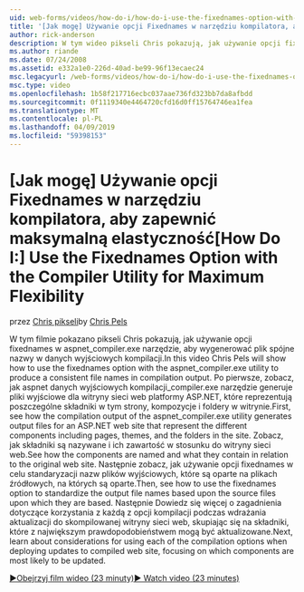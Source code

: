 ```yaml
---
uid: web-forms/videos/how-do-i/how-do-i-use-the-fixednames-option-with-the-compiler-utility-for-maximum-flexibility
title: '[Jak mogę] Używanie opcji Fixednames w narzędziu kompilatora, aby zapewnić maksymalną elastyczność | Dokumentacja firmy Microsoft'
author: rick-anderson
description: W tym wideo pikseli Chris pokazują, jak używanie opcji fixednames za pomocą narzędzia aspnet_compiler.exe w celu utworzenia spójnej nazwami w jednostce organizacyjnej kompilacji...
ms.author: riande
ms.date: 07/24/2008
ms.assetid: e332a1e0-226d-40ad-be99-96f13ecaec24
msc.legacyurl: /web-forms/videos/how-do-i/how-do-i-use-the-fixednames-option-with-the-compiler-utility-for-maximum-flexibility
msc.type: video
ms.openlocfilehash: 1b58f217716ecbc037aae736fd323bb7da8afbdd
ms.sourcegitcommit: 0f1119340e4464720cfd16d0ff15764746ea1fea
ms.translationtype: MT
ms.contentlocale: pl-PL
ms.lasthandoff: 04/09/2019
ms.locfileid: "59398153"
---
```

# <a name="how-do-i-use-the-fixednames-option-with-the-compiler-utility-for-maximum-flexibility"></a><span data-ttu-id="699a2-103">[Jak mogę] Używanie opcji Fixednames w narzędziu kompilatora, aby zapewnić maksymalną elastyczność</span><span class="sxs-lookup"><span data-stu-id="699a2-103">[How Do I:] Use the Fixednames Option with the Compiler Utility for Maximum Flexibility</span></span>

<span data-ttu-id="699a2-104">przez [Chris pikseli](https://twitter.com/chrispels)</span><span class="sxs-lookup"><span data-stu-id="699a2-104">by [Chris Pels](https://twitter.com/chrispels)</span></span>

<span data-ttu-id="699a2-105">W tym filmie pokazano pikseli Chris pokazują, jak używanie opcji fixednames w aspnet\_compiler.exe narzędzie, aby wygenerować plik spójne nazwy w danych wyjściowych kompilacji.</span><span class="sxs-lookup"><span data-stu-id="699a2-105">In this video Chris Pels will show how to use the fixednames option with the aspnet\_compiler.exe utility to produce a consistent file names in compilation output.</span></span> <span data-ttu-id="699a2-106">Po pierwsze, zobacz, jak aspnet danych wyjściowych kompilacji\_compiler.exe narzędzie generuje pliki wyjściowe dla witryny sieci web platformy ASP.NET, które reprezentują poszczególne składniki w tym strony, kompozycje i foldery w witrynie.</span><span class="sxs-lookup"><span data-stu-id="699a2-106">First, see how the compilation output of the aspnet\_compiler.exe utility generates output files for an ASP.NET web site that represent the different components including pages, themes, and the folders in the site.</span></span> <span data-ttu-id="699a2-107">Zobacz, jak składniki są nazywane i ich zawartość w stosunku do witryny sieci web.</span><span class="sxs-lookup"><span data-stu-id="699a2-107">See how the components are named and what they contain in relation to the original web site.</span></span> <span data-ttu-id="699a2-108">Następnie zobacz, jak używanie opcji fixednames w celu standaryzacji nazw plików wyjściowych, które są oparte na plikach źródłowych, na których są oparte.</span><span class="sxs-lookup"><span data-stu-id="699a2-108">Then, see how to use the fixednames option to standardize the output file names based upon the source files upon which they are based.</span></span> <span data-ttu-id="699a2-109">Następnie Dowiedz się więcej o zagadnienia dotyczące korzystania z każdą z opcji kompilacji podczas wdrażania aktualizacji do skompilowanej witryny sieci web, skupiając się na składniki, które z największym prawdopodobieństwem mogą być aktualizowane.</span><span class="sxs-lookup"><span data-stu-id="699a2-109">Next, learn about considerations for using each of the compilation options when deploying updates to compiled web site, focusing on which components are most likely to be updated.</span></span>

[<span data-ttu-id="699a2-110">&#9654;Obejrzyj film wideo (23 minuty)</span><span class="sxs-lookup"><span data-stu-id="699a2-110">&#9654; Watch video (23 minutes)</span></span>](https://channel9.msdn.com/Blogs/ASP-NET-Site-Videos/how-do-i-use-the-fixednames-option-with-the-compiler-utility-for-maximum-flexibility)
